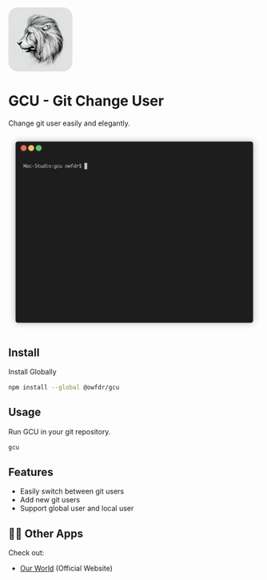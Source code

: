 <img src="./logo.png" alt="logo" width="128">

# GCU - Git Change User

Change git user easily and elegantly.

![demo gif](demo.gif)

## Install

Install Globally

```bash
npm install --global @owfdr/gcu
```

## Usage

Run GCU in your git repository.

```bash
gcu
```

## Features

- Easily switch between git users
- Add new git users
- Support global user and local user

## 🧑‍💻 Other Apps

Check out:

- [Our World](https://ourworld.center/apps) (Official Website)

